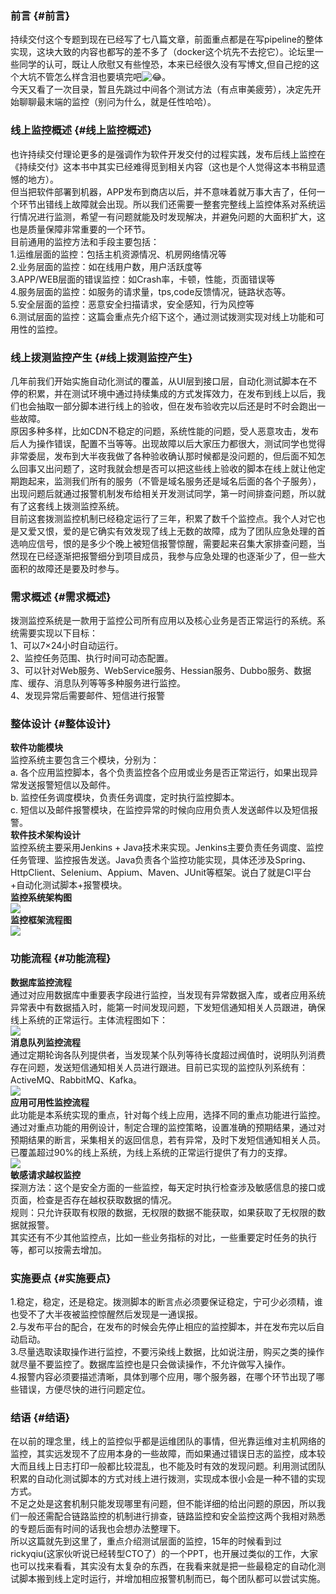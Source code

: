 ### 前言 {#前言}

持续交付这个专题到现在已经写了七八篇文章，前面重点都是在写pipeline的整体实现，这块大致的内容也都写的差不多了（docker这个坑先不去挖它）。论坛里一些同学的认可，既让人欣慰又有些惶恐，本来已经很久没有写博文,但自己挖的这个大坑不管怎么样含泪也要填完吧![](https://twemoji.b0.upaiyun.com/2/svg/1f602.svg "😂")。  
今天又看了一次目录，暂且先跳过中间各个测试方法（有点审美疲劳），决定先开始聊聊最末端的监控（别问为什么，就是任性哈哈）。

### 线上监控概述 {#线上监控概述}

也许持续交付理论更多的是强调作为软件开发交付的过程实践，发布后线上监控在《持续交付》这本书中其实已经难得觅到相关内容（这也是个人觉得这本书稍显遗憾的地方）。  
但当把软件部署到机器，APP发布到商店以后，并不意味着就万事大吉了，任何一个环节出错线上故障就会出现。所以我们还需要一整套完整线上监控体系对系统运行情况进行监测，希望一有问题就能及时发现解决，并避免问题的大面积扩大，这也是质量保障非常重要的一个环节。  
目前通用的监控方法和手段主要包括：  
1.运维层面的监控：包括主机资源情况、机房网络情况等  
2.业务层面的监控：如在线用户数，用户活跃度等  
3.APP/WEB层面的错误监控：如Crash率，卡顿，性能，页面错误等  
4.服务层面的监控：如服务的请求量，tps,code反馈情况，链路状态等。  
5.安全层面的监控：恶意安全扫描请求，安全感知，行为风控等  
6.测试层面的监控：这篇会重点先介绍下这个，通过测试拨测实现对线上功能和可用性的监控。

### 线上拨测监控产生 {#线上拨测监控产生}

几年前我们开始实施自动化测试的覆盖，从UI层到接口层，自动化测试脚本在不停的积累，并在测试环境中通过持续集成的方式发挥效力，在发布到线上以后，我们也会抽取一部分脚本进行线上的验收，但在发布验收完以后还是时不时会跑出一些故障。  
原因多种多样，比如CDN不稳定的问题，系统性能的问题，受人恶意攻击，发布后人为操作错误，配置不当等等。出现故障以后大家压力都很大，测试同学也觉得非常委屈，发布到大半夜我做了各种验收确认那时候都是没问题的，但后面不知怎么回事又出问题了，这时我就会想是否可以把这些线上验收的脚本在线上就让他定期跑起来，监测我们所有的服务（不管是域名服务还是域名后面的各个子服务），出现问题后就通过报警机制发布给相关开发测试同学，第一时间排查问题，所以就有了这套线上拨测监控系统。  
目前这套拨测监控机制已经稳定运行了三年，积累了数千个监控点。我个人对它也是又爱又恨，爱的是它确实有效发现了线上无数的故障，成为了团队应急处理的首选响应信号，恨的是多少个晚上被短信报警惊醒，需要起来召集大家排查问题，当然现在已经逐渐把报警细分到项目成员，我参与应急处理的也逐渐少了，但一些大面积的故障还是要及时参与。

### 需求概述 {#需求概述}

拨测监控系统是一款用于监控公司所有应用以及核心业务是否正常运行的系统。系统需要实现以下目标：  
1、可以7×24小时自动运行。  
2、监控任务范围、执行时间可动态配置。  
3、可以针对Web服务、WebService服务、Hessian服务、Dubbo服务、数据库、缓存、消息队列等等多种服务进行监控。  
4、发现异常后需要邮件、短信进行报警

### 整体设计 {#整体设计}

**软件功能模块**  
监控系统主要包含三个模块，分别为：  
a. 各个应用监控脚本，各个负责监控各个应用或业务是否正常运行，如果出现异常发送报警短信以及邮件。  
b. 监控任务调度模块，负责任务调度，定时执行监控脚本。  
c. 短信以及邮件报警模块，在监控异常的时候向应用负责人发送邮件以及短信报警。  
**软件技术架构设计**  
监控系统主要采用Jenkins + Java技术来实现。Jenkins主要负责任务调度、监控任务管理、监控报告发送。Java负责各个监控功能实现，具体还涉及Spring、HttpClient、Selenium、Appium、Maven、JUnit等框架。说白了就是CI平台+自动化测试脚本+报警模块。  
**监控系统架构图**  
[![](https://testerhome.com/uploads/photo/2017/89030b4d-a0c0-4ad0-b3aa-6f47e32b97b3.png!large)](https://testerhome.com/uploads/photo/2017/89030b4d-a0c0-4ad0-b3aa-6f47e32b97b3.png!large)  
**监控框架流程图**  
[![](https://testerhome.com/uploads/photo/2017/caa23dc7-e908-496d-adab-7010d9d16004.png!large)](https://testerhome.com/uploads/photo/2017/caa23dc7-e908-496d-adab-7010d9d16004.png!large)

### 功能流程 {#功能流程}

**数据库监控流程**  
通过对应用数据库中重要表字段进行监控，当发现有异常数据入库，或者应用系统异常表中有数据插入时，能第一时间发现问题，下发短信通知相关人员跟进，确保线上系统的正常运行。主体流程图如下：  
[![](https://testerhome.com/uploads/photo/2017/6d16f0f9-27ed-49df-9c06-f18a4fcc3b5b.png!large)](https://testerhome.com/uploads/photo/2017/6d16f0f9-27ed-49df-9c06-f18a4fcc3b5b.png!large)  
**消息队列监控流程**  
通过定期轮询各队列提供者，当发现某个队列等待长度超过阀值时，说明队列消费存在问题，发送短信通知相关人员进行跟进。目前已实现的监控队列系统有：ActiveMQ、RabbitMQ、Kafka。  
[![](https://testerhome.com/uploads/photo/2017/b6e32115-248b-436f-8fca-8ec8de70c40e.png!large)](https://testerhome.com/uploads/photo/2017/b6e32115-248b-436f-8fca-8ec8de70c40e.png!large)  
**应用可用性监控流程**  
此功能是本系统实现的重点，针对每个线上应用，选择不同的重点功能进行监控。通过对重点功能的用例设计，制定合理的监控策略，设置准确的预期结果，通过对预期结果的断言，采集相关的返回信息，若有异常，及时下发短信通知相关人员。已覆盖超过90%的线上系统，为线上系统的正常运行提供了有力的支撑。  
[![](https://testerhome.com/uploads/photo/2017/2adf3794-8a88-4b6e-83c8-87113a1801ae.png!large)](https://testerhome.com/uploads/photo/2017/2adf3794-8a88-4b6e-83c8-87113a1801ae.png!large)  
**敏感请求越权监控**  
探测方法：这个是安全方面的一些监控，每天定时执行检查涉及敏感信息的接口或页面，检查是否存在越权获取数据的情况。  
规则：只允许获取有权限的数据，无权限的数据不能获取，如果获取了无权限的数据就报警。  
其实还有不少其他监控点，比如一些业务指标的对比，一些重要定时任务的执行等，都可以按需去增加。

### 实施要点 {#实施要点}

1.稳定，稳定，还是稳定。拨测脚本的断言点必须要保证稳定，宁可少必须精，谁也受不了大半夜被监控惊醒然后发现是一通误报。  
2.与发布平台的配合，在发布的时候会先停止相应的监控脚本，并在发布完以后自动启动。  
3.尽量选取读取操作进行监控，不要污染线上数据，比如说注册，购买之类的操作就尽量不要监控了。数据库监控也是只会做读操作，不允许做写入操作。  
4.报警内容必须要描述清晰，具体到哪个应用，哪个服务器，在哪个环节出现了哪些错误，方便尽快的进行问题定位。

### 结语 {#结语}

在以前的理念里，线上的监控似乎都是运维团队的事情，但光靠运维对主机网络的监控，其实远发现不了应用本身的一些故障，而如果通过错误日志的监控，成本较大而且线上日志打印一般都比较混乱，也不能及时有效的发现问题。利用测试团队积累的自动化测试脚本的方式对线上进行拨测，实现成本很小会是一种不错的实现方式。  
不足之处是这套机制只能发现哪里有问题，但不能详细的给出问题的原因，所以我们一般还需配合链路监控的机制进行排查，链路监控和安全监控这两个我相对熟悉的专题后面有时间的话我也会想办法整理下。  
所以这篇就先到这里了，重点介绍测试层面的监控，15年的时候看到过rickyqiu\(这家伙听说已经转型CTO了）的一个PPT，也开展过类似的工作，大家也可以找来看看，其实没有太复杂的东西，在我看来就是把一些最稳定的自动化测试脚本搬到线上定时运行，并增加相应报警机制而已，每个团队都可以尝试实施。

